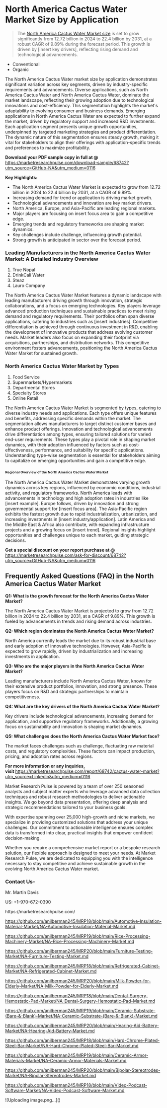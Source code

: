 <h1>North America Cactus Water Market&nbsp;Size by Application</h1><blockquote><p>The <a href="https://marketresearchpulse.com/download-sample/68742?utm_source=GitHub-NA&amp;utm_medium=0116">North America Cactus Water Market size</a> is set to grow significantly from 12.72 billion in 2024 to 22.4 billion by 2031, at a robust CAGR of 9.89% during the forecast period. This growth is driven by [insert key drivers], reflecting rising demand and technological advancements.</p></blockquote><ul><li>Conventional<li> Organic</li></ul><p>The North America Cactus Water market size by application demonstrates significant variation across key segments, driven by industry-specific requirements and advancements. Diverse applications, such as North America Cactus Water and North America Cactus Water, dominate the market landscape, reflecting their growing adoption due to technological innovations and cost-efficiency. This segmentation highlights the market's adaptability to evolving consumer and business demands. Emerging applications in North America Cactus Water are expected to further expand the market, driven by regulatory support and increased R&D investments. Each application segment presents unique growth opportunities, underpinned by targeted marketing strategies and product differentiation. The dynamic nature of this segmentation ensures steady growth, making it vital for stakeholders to align their offerings with application-specific trends and preferences to maximize profitability.</p><p><strong>Download your PDF sample copy in full at @ </strong><a href="https://marketresearchpulse.com/download-sample/68742?utm_source=GitHub-NA&amp;utm_medium=0116">https://marketresearchpulse.com/download-sample/68742?utm_source=GitHub-NA&amp;utm_medium=0116</a></p><p><strong>Key Highlights: </strong></p><ul><li>The North America Cactus Water Market is expected to grow from 12.72 billion in 2024 to 22.4 billion by 2031, at a CAGR of 9.89%.</li><li>Increasing demand for trend or application is driving market growth.</li><li>Technological advancements and innovation are key market drivers.</li><li>North America, Europe, and Asia-Pacific are leading regional markets.</li><li>Major players are focusing on insert focus area to gain a competitive edge.</li><li>Emerging trends and regulatory frameworks are shaping market dynamics.</li><li>Key challenges include challenge, influencing growth potential.</li><li>Strong growth is anticipated in sector over the forecast period.</li></ul><h3>Leading Manufacturers in the North America Cactus Water Market: A Detailed Industry Overview</h3><ol><li>True Nopal</li><li>DrinkCali Water</li><li>Steaz</li><li>Lauro Company</li></ol><div class="flex max-w-full flex-col flex-grow"><div class="min-h-8 text-message flex w-full flex-col items-end gap-2 whitespace-normal break-words [.text-message+&amp;]:mt-5" dir="auto" data-message-author-role="assistant" data-message-id="fd8432e4-4910-450d-b182-61b7bfb0a01f" data-message-model-slug="gpt-4o"><div class="flex w-full flex-col gap-1 empty:hidden first:pt-[3px]"><div class="markdown prose w-full break-words dark:prose-invert light"><p>The North America Cactus Water Market features a dynamic landscape with leading manufacturers driving growth through innovation, strategic collaborations, and a focus on emerging technologies. Key players leverage advanced production techniques and sustainable practices to meet rising demand and regulatory requirements. Their portfolios often span diverse applications, catering to industries such as [insert industries]. Competitive differentiation is achieved through continuous investment in R&amp;D, enabling the development of innovative products that address evolving customer needs. Market leaders also focus on expanding their footprint via acquisitions, partnerships, and distribution networks. This competitive environment fosters advancements, positioning the North America Cactus Water Market for sustained growth.</p></div></div></div></div><h3>North America Cactus Water Market by Types</h3><ol><li>Food Service<li> Supermarkets/Hypermarkets<li> Departmental Stores<li> Specialty Stores<li> Online Retail</li></ol><div class="flex max-w-full flex-col flex-grow"><div class="min-h-8 text-message flex w-full flex-col items-end gap-2 whitespace-normal break-words [.text-message+&amp;]:mt-5" dir="auto" data-message-author-role="assistant" data-message-id="084470be-0bb7-4664-bddf-5156b4f41249" data-message-model-slug="gpt-4o-mini"><div class="flex w-full flex-col gap-1 empty:hidden first:pt-[3px]"><div class="markdown prose w-full break-words dark:prose-invert light"><p>The North America Cactus Water Market is segmented by types, catering to diverse industry needs and applications. Each type offers unique features and benefits, addressing specific demands within the market. The segmentation allows manufacturers to target distinct customer bases and enhance product offerings. Innovation and technological advancements drive differentiation among types, ensuring tailored solutions for varied end-user requirements. These types play a pivotal role in shaping market dynamics, with their adoption influenced by factors such as cost-effectiveness, performance, and suitability for specific applications. Understanding type-wise segmentation is essential for stakeholders aiming to capitalize on emerging opportunities and gain a competitive edge.</p></div></div></div></div><h3><span style="font-size: 11px;">Regional Overview of the North America Cactus Water Market</span></h3><div class="flex max-w-full flex-col flex-grow"><div class="min-h-8 text-message flex w-full flex-col items-end gap-2 whitespace-normal break-words [.text-message+&amp;]:mt-5" dir="auto" data-message-author-role="assistant" data-message-id="e9038762-ce64-4e30-91c9-9bd413514231" data-message-model-slug="gpt-4o-mini"><div class="flex w-full flex-col gap-1 empty:hidden first:pt-[3px]"><div class="markdown prose w-full break-words dark:prose-invert light"><p>The North America Cactus Water Market demonstrates varying growth dynamics across key regions, influenced by economic conditions, industrial activity, and regulatory frameworks. North America leads with advancements in technology and high adoption rates in industries like [insert example]. Europe follows, driven by innovation and strong governmental support for [insert focus area]. The Asia-Pacific region exhibits the fastest growth due to rapid industrialization, urbanization, and increasing investments in [insert industry/application]. Latin America and the Middle East &amp; Africa also contribute, with expanding infrastructure projects and a growing focus on [insert trend]. Regional insights highlight opportunities and challenges unique to each market, guiding strategic decisions.</p></div></div></div></div><p><strong>Get a special discount on your report purchase at @ </strong><a href="https://marketresearchpulse.com/ask-for-discount/68742?utm_source=GitHub-NA&amp;utm_medium=0116">https://marketresearchpulse.com/ask-for-discount/68742?utm_source=GitHub-NA&amp;utm_medium=0116</a></p><h2>Frequently Asked Questions (FAQ) in the North America Cactus Water Market</h2><p><strong>Q1: What is the growth forecast for the North America Cactus Water Market?</strong></p><p>The North America Cactus Water Market is projected to grow from 12.72 billion in 2024 to 22.4 billion by 2031, at a CAGR of 9.89%. This growth is fueled by advancements in trends and rising demand across industries.</p><p><strong>Q2: Which region dominates the North America Cactus Water Market?</strong></p><p>North America currently leads the market due to its robust industrial base and early adoption of innovative technologies. However, Asia-Pacific is expected to grow rapidly, driven by industrialization and increasing investments in application.</p><p><strong>Q3: Who are the major players in the North America Cactus Water Market?</strong></p><p>Leading manufacturers include North America Cactus Water, known for their extensive product portfolios, innovation, and strong presence. These players focus on R&amp;D and strategic partnerships to maintain competitiveness.</p><p><strong>Q4: What are the key drivers of the North America Cactus Water Market?</strong></p><p>Key drivers include technological advancements, increasing demand for application, and supportive regulatory frameworks. Additionally, a growing focus on sustainability and innovation is shaping market dynamics.</p><p><strong>Q5: What challenges does the North America Cactus Water Market face?</strong></p><p>The market faces challenges such as challenge, fluctuating raw material costs, and regulatory complexities. These factors can impact production, pricing, and adoption rates across regions.</p><p><strong>For more information or any inquiries, visit&nbsp;</strong><a href="https://marketresearchpulse.com/report/68742/cactus-water-market?utm_source=Linkedin&utm_medium=0116">https://marketresearchpulse.com/report/68742/cactus-water-market?utm_source=Linkedin&utm_medium=0116</a></p><p>Market Research Pulse is powered by a team of over 250 seasoned analysts and subject matter experts who leverage advanced data collection techniques and robust research methodologies to deliver actionable insights. We go beyond data presentation, offering deep analysis and strategic recommendations tailored to your business goals.</p><p>With expertise spanning over 25,000 high-growth and niche markets, we specialize in providing customized solutions that address your unique challenges. Our commitment to actionable intelligence ensures complex data is transformed into clear, practical insights that empower confident decision-making.</p><p>Whether you require a comprehensive market report or a bespoke research solution, our flexible approach is designed to meet your needs. At Market Research Pulse, we are dedicated to equipping you with the intelligence necessary to stay competitive and achieve sustainable growth in the evolving North America Cactus Water market.</p><h3><strong>Contact Us-</strong></h3><p>Mr. Martin Davis</p><p>US: +1-970-672-0390</p><p>https://marketresearchpulse.com/</p><p><a href="https://github.com/anilberman245/MRP18/blob/main/Automotive-Insulation-Material-Market/NA-Automotive-Insulation-Material-Market.md">https://github.com/anilberman245/MRP18/blob/main/Automotive-Insulation-Material-Market/NA-Automotive-Insulation-Material-Market.md</a></p><p><a href="https://github.com/anilberman245/MRP19/blob/main/Rice-Processing-Machinery-Market/NA-Rice-Processing-Machinery-Market.md">https://github.com/anilberman245/MRP19/blob/main/Rice-Processing-Machinery-Market/NA-Rice-Processing-Machinery-Market.md</a></p><p><a href="https://github.com/anilberman245/MRP20/blob/main/Furniture-Testing-Market/NA-Furniture-Testing-Market.md">https://github.com/anilberman245/MRP20/blob/main/Furniture-Testing-Market/NA-Furniture-Testing-Market.md</a></p><p><a href="https://github.com/anilberman245/MRP18/blob/main/Refrigerated-Cabinet-Market/NA-Refrigerated-Cabinet-Market.md">https://github.com/anilberman245/MRP18/blob/main/Refrigerated-Cabinet-Market/NA-Refrigerated-Cabinet-Market.md</a></p><p><a href="https://github.com/anilberman245/MRP20/blob/main/Milk-Powder-for-Elderly-Market/NA-Milk-Powder-for-Elderly-Market.md">https://github.com/anilberman245/MRP20/blob/main/Milk-Powder-for-Elderly-Market/NA-Milk-Powder-for-Elderly-Market.md</a></p><p><a href="https://github.com/anilberman245/MRP18/blob/main/Dental-Surgery-Hemostatic-Pad-Market/NA-Dental-Surgery-Hemostatic-Pad-Market.md">https://github.com/anilberman245/MRP18/blob/main/Dental-Surgery-Hemostatic-Pad-Market/NA-Dental-Surgery-Hemostatic-Pad-Market.md</a></p><p><a href="https://github.com/anilberman245/MRP19/blob/main/Ceramic-Substrate-(Bare-&-Blank)-Market/NA-Ceramic-Substrate-(Bare-&-Blank)-Market.md">https://github.com/anilberman245/MRP19/blob/main/Ceramic-Substrate-(Bare-&-Blank)-Market/NA-Ceramic-Substrate-(Bare-&-Blank)-Market.md</a></p><p><a href="https://github.com/anilberman245/MRP20/blob/main/Hearing-Aid-Battery-Market/NA-Hearing-Aid-Battery-Market.md">https://github.com/anilberman245/MRP20/blob/main/Hearing-Aid-Battery-Market/NA-Hearing-Aid-Battery-Market.md</a></p><p><a href="https://github.com/anilberman245/MRP18/blob/main/Hard-Chrome-Plated-Steel-Bar-Market/NA-Hard-Chrome-Plated-Steel-Bar-Market.md">https://github.com/anilberman245/MRP18/blob/main/Hard-Chrome-Plated-Steel-Bar-Market/NA-Hard-Chrome-Plated-Steel-Bar-Market.md</a></p><p><a href="https://github.com/anilberman245/MRP19/blob/main/Ceramic-Armor-Materials-Market/NA-Ceramic-Armor-Materials-Market.md">https://github.com/anilberman245/MRP19/blob/main/Ceramic-Armor-Materials-Market/NA-Ceramic-Armor-Materials-Market.md</a></p><p><a href="https://github.com/anilberman245/MRP20/blob/main/Bipolar-Stereotrodes-Market/NA-Bipolar-Stereotrodes-Market.md">https://github.com/anilberman245/MRP20/blob/main/Bipolar-Stereotrodes-Market/NA-Bipolar-Stereotrodes-Market.md</a></p><p><a href="https://github.com/anilberman245/MRP18/blob/main/Video-Podcast-Software-Market/NA-Video-Podcast-Software-Market.md">https://github.com/anilberman245/MRP18/blob/main/Video-Podcast-Software-Market/NA-Video-Podcast-Software-Market.md</a></p>
![Uploading image.png…]()
